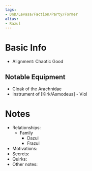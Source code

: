 ```yaml
---
tags:
- DnD/Levasa/Faction/Party/Former
alias:
- Razul
---
```


# Basic Info
- Alignment: Chaotic Good


## Notable Equipment
- Cloak of the Arachnidae
- Instrument of [Kirk/Asmodeus] - Viol

# Notes
- Relationships: 
	- Family
		- Dazul
		- Frazul
- Motivations: 
- Secrets: 
- Quirks: 
- Other notes: 

